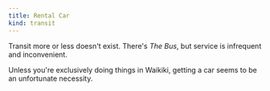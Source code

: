 ```yaml
---
title: Rental Car
kind: transit
---
```

Transit more or less doesn't exist. There's _The Bus_, but service is infrequent and inconvenient.

Unless you're exclusively doing things in Waikiki, getting a car seems to be an unfortunate necessity.
